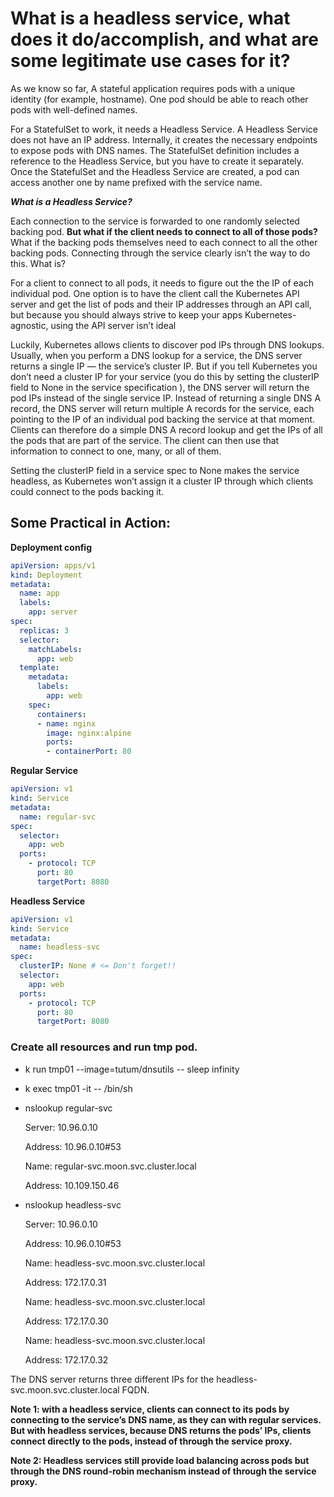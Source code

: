 # What is a headless service, what does it do/accomplish, and what are some legitimate use cases for it?
As we know so far, A stateful application requires pods with a unique identity (for example, hostname). One pod should be able to reach other pods with well-defined names.

For a StatefulSet to work, it needs a Headless Service. A Headless Service does not have an IP address. Internally, 
it creates the necessary endpoints to expose pods with DNS names. The StatefulSet definition includes a reference to the Headless Service, 
but you have to create it separately.
Once the StatefulSet and the Headless Service are created, a pod can access another one by name prefixed with the service name.

***What is a Headless Service?***

Each connection to the service is forwarded to one randomly selected backing pod. **But what if the client needs to connect to all of those pods?** 
What if the backing pods themselves need to each connect to all the other backing pods. Connecting through the service clearly isn’t the way to do this. What is?

For a client to connect to all pods, it needs to figure out the the IP of each individual pod. One option is to have the client call the Kubernetes API server 
and get the list of pods and their IP addresses through an API call, but because you should always strive to keep your apps Kubernetes-agnostic, 
using the API server isn’t ideal

Luckily, Kubernetes allows clients to discover pod IPs through DNS lookups. Usually, when you perform a DNS lookup for a service, 
the DNS server returns a single IP — the service’s cluster IP. But if you tell Kubernetes you don’t need a cluster IP for your service 
(you do this by setting the clusterIP field to None in the service specification ), the DNS server will return the pod IPs instead of the single service IP. 
Instead of returning a single DNS A record, the DNS server will return multiple A records for the service, 
each pointing to the IP of an individual pod backing the service at that moment. Clients can therefore do a simple DNS A record lookup and get the IPs of 
all the pods that are part of the service. The client can then use that information to connect to one, many, or all of them.

Setting the clusterIP field in a service spec to None makes the service headless, as Kubernetes won’t assign it a cluster IP through which clients could connect 
to the pods backing it.

## Some Practical in Action:

**Deployment config**
```yaml
apiVersion: apps/v1
kind: Deployment
metadata:
  name: app
  labels:
    app: server
spec:
  replicas: 3
  selector:
    matchLabels:
      app: web
  template:
    metadata:
      labels:
        app: web
    spec:
      containers:
      - name: nginx
        image: nginx:alpine
        ports:
        - containerPort: 80
```
**Regular Service**

```yaml
apiVersion: v1
kind: Service
metadata:
  name: regular-svc
spec:
  selector:
    app: web
  ports:
    - protocol: TCP
      port: 80
      targetPort: 8080
```
**Headless Service**
```yaml
apiVersion: v1
kind: Service
metadata:
  name: headless-svc
spec:
  clusterIP: None # <= Don't forget!!
  selector:
    app: web
  ports:
    - protocol: TCP
      port: 80
      targetPort: 8080
```
### Create all resources and run tmp pod.

- k run tmp01 --image=tutum/dnsutils -- sleep infinity

- k exec tmp01 -it -- /bin/sh

- nslookup regular-svc
  
  Server:     10.96.0.10
  
  Address:    10.96.0.10#53

  Name:   regular-svc.moon.svc.cluster.local
  
  Address: 10.109.150.46

- nslookup headless-svc
  
  Server:     10.96.0.10
  
  Address:    10.96.0.10#53

  Name:   headless-svc.moon.svc.cluster.local
  
  Address: 172.17.0.31
  
  Name:   headless-svc.moon.svc.cluster.local
  
  Address: 172.17.0.30
  
  Name:   headless-svc.moon.svc.cluster.local
  
  Address: 172.17.0.32

The DNS server returns three different IPs for the headless-svc.moon.svc.cluster.local FQDN.

**Note 1: with a headless service, clients can connect to its pods by connecting to the service’s DNS name, 
as they can with regular services. But with headless services, because DNS returns the pods’ IPs, clients connect directly to the pods, instead of through the service proxy.**

**Note 2: Headless services still provide load balancing across pods but through the DNS round-robin mechanism instead of through the service proxy.**

